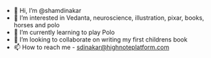 - 👋 Hi, I’m @shamdinakar
- 👀 I’m interested in Vedanta, neuroscience, illustration, pixar, books, horses and polo 
- 🌱 I’m currently learning to play Polo
- 💞️ I’m looking to collaborate on writing my first childrens book
- 📫 How to reach me - sdinakar@highnoteplatform.com

<!---
shamdinakar/shamdinakar is a ✨ special ✨ repository because its `README.md` (this file) appears on your GitHub profile.
You can click the Preview link to take a look at your changes.
--->
